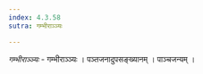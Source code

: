 ```yaml
---
index: 4.3.58
sutra: गम्भीराञ्ञ्यः

---
```

_गम्भीराञ्ञ्यः_ - गम्भीराञ्ञ्यः । पञ्तजनादुपसङ्ख्यानम् । पाञ्चजन्यम् ।